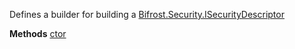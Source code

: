 Defines a builder for building a [Bifrost.Security.ISecurityDescriptor](Bifrost.Security.ISecurityDescriptor)

**Methods**
[ctor](Bifrost.Security.SecurityDescriptorBuilder.ctor)
